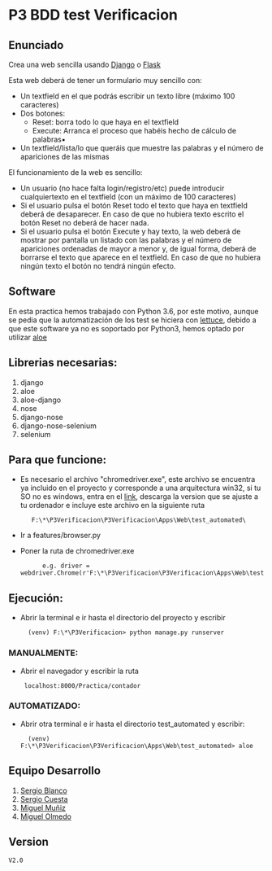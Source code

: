 # P3 BDD test Verificacion
## Enunciado
Crea una web sencilla usando [Django] o [Flask]

Esta web deberá de tener un formulario muy sencillo con:

-   Un textfield en el que podrás escribir un texto libre (máximo 100 caracteres)
-   Dos botones:
    -   Reset: borra todo lo que haya en el textfield
    -   Execute: Arranca el proceso que habéis hecho de cálculo de palabras▪
-   Un textfield/lista/lo que queráis que muestre las palabras y el número de apariciones de las mismas

El funcionamiento de la web es sencillo:

-   Un usuario (no hace falta login/registro/etc) puede introducir cualquiertexto en el textfield (con un máximo de 100 caracteres)
-   Si el usuario pulsa el botón Reset todo el texto que haya en textfield deberá de desaparecer. En caso de que no hubiera texto escrito el botón Reset no deberá de hacer nada.
-   Si el usuario pulsa el botón Execute y hay texto, la web deberá de mostrar por pantalla un listado con las palabras y el número de apariciones ordenadas de mayor a menor y, de igual forma, deberá de borrarse el texto que aparece en el textfield. En caso de que no hubiera ningún texto el botón no tendrá ningún efecto.
## Software
En esta practica hemos trabajado con Python 3.6, por este motivo, aunque se pedia que la automatización de los test se hiciera con [lettuce], debido a que este software ya no es soportado por Python3, hemos optado por utilizar [aloe]
## Librerias necesarias:
 1. django 
 2. aloe 
 3. aloe-django
 4. nose 
 5. django-nose 
 6. django-nose-selenium 
 7. selenium 
    
## Para que funcione:
- Es necesario el archivo "chromedriver.exe", este archivo se encuentra ya incluido en el proyecto y corresponde a una arquitectura win32, si tu SO no es windows, entra en el [link], descarga la version que se ajuste a tu ordenador e incluye este archivo en la siguiente ruta
		
		 F:\*\P3Verificacion\P3Verificacion\Apps\Web\test_automated\
- Ir a features/browser.py 
- Poner la ruta de chromedriver.exe
			
			e.g. driver = webdriver.Chrome(r'F:\*\P3Verificacion\P3Verificacion\Apps\Web\test_automated\chromedriver.exe')
	
## Ejecución:

- Abrir la terminal e ir hasta el directorio del proyecto y escribir
		
		(venv) F:\*\P3Verificacion> python manage.py runserver

### MANUALMENTE:
 - Abrir el navegador y escribir la ruta
 	 
		localhost:8000/Practica/contador
### AUTOMATIZADO: 
- Abrir otra terminal e ir hasta el directorio test_automated y escribir:

		(venv) F:\*\P3Verificacion\P3Verificacion\Apps\Web\test_automated> aloe
        
## Equipo Desarrollo
1. [Sergio Blanco]
2. [Sergio Cuesta]
3. [Miguel Muñiz]
4. [Miguel Olmedo]

## Version
    V2.0

[Sergio Blanco]: https://github.com/sergioBMPN
[Sergio Cuesta]:https://github.com/scj300
[Miguel Muñiz]: https://github.com/miguelmuniz46
[Miguel Olmedo]: https://github.com/MiguelOlmedo
[Django]:https://www.djangoproject.com
[Flask]:http://flask.pocoo.org/
[link]:https://chromedriver.storage.googleapis.com/index.html?path=2.38/
[lettuce]:http://lettuce.it/
[Aloe]:https://pypi.org/project/aloe/
